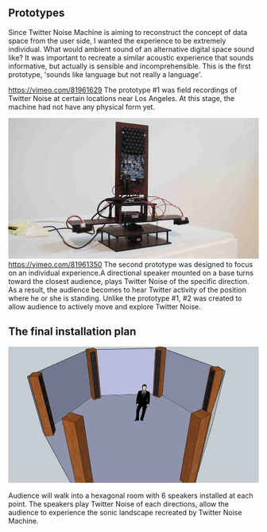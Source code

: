 ## Prototypes
Since Twitter Noise Machine is aiming to reconstruct the concept of data space from the user side, I wanted the experience to be extremely individual. What would ambient sound of an alternative digital space sound like? It was important to recreate a similar acoustic experience that sounds informative, but actually is sensible and incomprehensible. This is the first prototype, 'sounds like language but not really a language'. 

https://vimeo.com/81961629
The prototype #1 was field recordings of Twitter Noise at certain locations near Los Angeles. At this stage, the machine had not have any physical form yet.

![Prototype #2](project_images/cover.jpg?raw=true "Prototype #2")
https://vimeo.com/81961350
The second prototype was designed to focus on an individual experience.A directional speaker mounted on a base turns toward the closest audience, plays Twitter Noise of the specific direction. As a result, the audience becomes to hear Twitter activity of the position where he or she is standing. Unlike the prototype #1, #2 was created to allow audience to actively move and explore Twitter Noise. 


## The final installation plan

![Installation plan](project_images/installationplan.jpg?raw=true "Installation plan")

Audience will walk into a hexagonal room with 6 speakers installed at each point. The speakers play Twitter Noise of each directions, allow the audience to experience the sonic landscape recreated by Twitter Noise Machine. 
